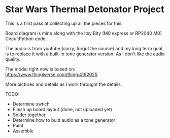 # Star Wars Thermal Detonator Project

This is a first pass at collecting up all the pieces for this.

Board diagram is mine along with the Itsy Bity (M0 express or RP2040 M0) CircuitPython code.

The audio is from youtube (sorry, forgot the source) and my long term goal is
to replace it with a built-in tone generator version. As I don't like the
audio quality.

The model right now is based on: https://www.thingiverse.com/thing:4192025

More pictures and details as I work throught the details.  

TODO:

- Determine swtich
- Finish up board layout (done, not uploaded yet)
- Solder together 
- Determine how to buld audio as a tone generator
- Paint
- Assemble
